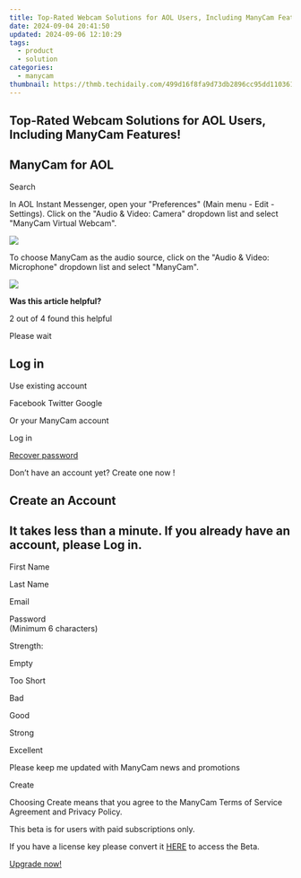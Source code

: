 ```yaml
---
title: Top-Rated Webcam Solutions for AOL Users, Including ManyCam Features!
date: 2024-09-04 20:41:50
updated: 2024-09-06 12:10:29
tags:
  - product
  - solution
categories:
  - manycam
thumbnail: https://thmb.techidaily.com/499d16f8fa9d73db2896cc95dd1103614d6afb1a8c7743ea30004b41e37daeda.jpg
---
```


## Top-Rated Webcam Solutions for AOL Users, Including ManyCam Features!

## ManyCam for AOL

Search 

In AOL Instant Messenger, open your "Preferences" (Main menu - Edit - Settings). Click on the "Audio & Video: Camera" dropdown list and select "ManyCam Virtual Webcam".

![](https://manycam.com/build/images/help/settings/aol.jpg?v=f3322e7e6b)   
  
  
To choose ManyCam as the audio source, click on the "Audio & Video: Microphone" dropdown list and select "ManyCam".

![](https://manycam.com/build/images/help/settings/audio/aol.jpg?v=36ad4df633) 

**Was this article helpful?** 

2 out of 4 found this helpful 

  
Please wait 

## Log in

Use existing account

Facebook Twitter Google 

Or your ManyCam account

Log in 

[Recover password](https://tools.techidaily.com/manycam/products/) 

 Don’t have an account yet? Create one now ! 

## Create an Account

## It takes less than a minute. If you already have an account, please Log in.

First Name 

Last Name 

Email 

Password  
(Minimum 6 characters) 

Strength: 

Empty

Too Short

Bad

Good

Strong

Excellent

Please keep me updated with ManyCam news and promotions 

Create 

Choosing Create means that you agree to the ManyCam Terms of Service Agreement and Privacy Policy.

This beta is for users with paid subscriptions only.

If you have a license key please convert it [HERE](https://tools.techidaily.com/manycam/products/) to access the Beta.

[Upgrade now!](https://tools.techidaily.com/manycam/products/)

<ins class="adsbygoogle"
     style="display:block"
     data-ad-format="autorelaxed"
     data-ad-client="ca-pub-7571918770474297"
     data-ad-slot="1223367746"></ins>



<ins class="adsbygoogle"
     style="display:block"
     data-ad-client="ca-pub-7571918770474297"
     data-ad-slot="8358498916"
     data-ad-format="auto"
     data-full-width-responsive="true"></ins>
